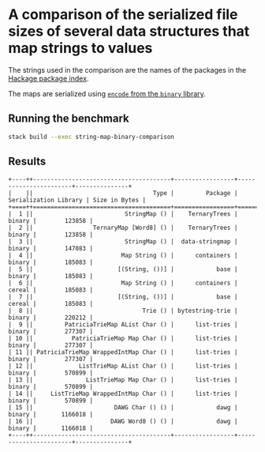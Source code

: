 # A comparison of the serialized file sizes of several data structures that map strings to values

The strings used in the comparison are the names of the packages in the [Hackage package index](https://hackage.haskell.org).

The maps are serialized using [`encode` from the `binary` library](http://haddock.stackage.org/lts-5.15/binary-0.7.5.0/Data-Binary.html#v:encode).

## Running the benchmark

```bash
stack build --exec string-map-binary-comparison
```

## Results

```
+----++---------------------------------------+-----------------+-----------------------+---------------+
|    ||                                  Type |         Package | Serialization Library | Size in Bytes |
+====++=======================================+=================+=======================+===============+
|  1 ||                          StringMap () |    TernaryTrees |                binary |        123858 |
|  2 ||                 TernaryMap [Word8] () |    TernaryTrees |                binary |        123858 |
|  3 ||                          StringMap () |  data-stringmap |                binary |        147083 |
|  4 ||                         Map String () |      containers |                binary |        185083 |
|  5 ||                        [(String, ())] |            base |                binary |        185083 |
|  6 ||                         Map String () |      containers |                cereal |        185083 |
|  7 ||                        [(String, ())] |            base |                cereal |        185083 |
|  8 ||                               Trie () | bytestring-trie |                binary |        220212 |
|  9 ||         PatriciaTrieMap AList Char () |      list-tries |                binary |        277307 |
| 10 ||           PatriciaTrieMap Map Char () |      list-tries |                binary |        277307 |
| 11 || PatriciaTrieMap WrappedIntMap Char () |      list-tries |                binary |        277307 |
| 12 ||             ListTrieMap AList Char () |      list-tries |                binary |        570899 |
| 13 ||               ListTrieMap Map Char () |      list-tries |                binary |        570899 |
| 14 ||     ListTrieMap WrappedIntMap Char () |      list-tries |                binary |        570899 |
| 15 ||                       DAWG Char () () |            dawg |                binary |       1166018 |
| 16 ||                      DAWG Word8 () () |            dawg |                binary |       1166018 |
+----++---------------------------------------+-----------------+-----------------------+---------------+
```
